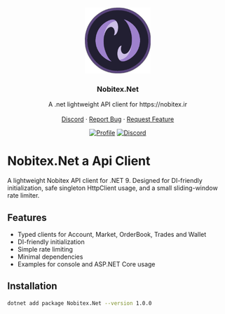 <!-- PROJECT LOGO -->
<br />
<div align="center">
  <a href="#">
    <img src="Nobitex.Net\icon.png" alt="Logo" width="150" height="150">
  </a>

  <h3 align="center">Nobitex.Net</h3>

  <p align="center">
    A .net lightweight API client for https://nobitex.ir
    <br />
    <br />
    <a href="https://discord.gg/GVUXMNv7vV">Discord</a>
    ·
    <a href="https://github.com/jalaljaleh/Nobitex.Net/issues">Report Bug</a>
    ·
    <a href="https://github.com/jalaljaleh/Nobitex.Net/issues">Request Feature</a>
  </p>
</div>

<div align="center">
  
  
[![Profile](https://komarev.com/ghpvc/?username=jalaljaleh-nobitex-net&style=flat-square)](https://discord.gg/x5j4cZtnWR)
[![Discord](https://discord.com/api/guilds/875716592770637824/widget.png)](https://discord.gg/x5j4cZtnWR)
  
</div>

# Nobitex.Net a Api Client

A lightweight Nobitex API client for .NET 9. Designed for DI-friendly initialization, safe singleton HttpClient usage, and a small sliding-window rate limiter.

## Features

- Typed clients for Account, Market, OrderBook, Trades and Wallet
- DI-friendly initialization
- Simple rate limiting
- Minimal dependencies
- Examples for console and ASP.NET Core usage

## Installation

```bash
dotnet add package Nobitex.Net --version 1.0.0
```
